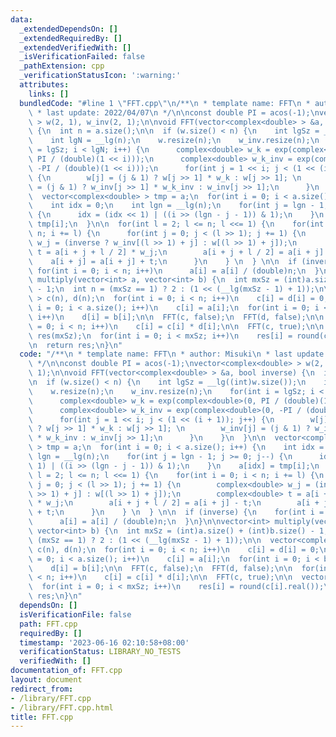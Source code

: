 ```yaml
---
data:
  _extendedDependsOn: []
  _extendedRequiredBy: []
  _extendedVerifiedWith: []
  _isVerificationFailed: false
  _pathExtension: cpp
  _verificationStatusIcon: ':warning:'
  attributes:
    links: []
  bundledCode: "#line 1 \"FFT.cpp\"\n/**\n * template name: FFT\n * author: Misuki\n\
    \ * last update: 2022/04/07\n */\n\nconst double PI = acos(-1);\nvector<complex<double>\
    \ > w(2, 1), w_inv(2, 1);\n\nvoid FFT(vector<complex<double> > &a, bool inverse)\
    \ {\n  int n = a.size();\n\n  if (w.size() < n) {\n    int lgSz = __lg((int)w.size());\n\
    \    int lgN = __lg(n);\n    w.resize(n);\n    w_inv.resize(n);\n    for(int i\
    \ = lgSz; i < lgN; i++) {\n      complex<double> w_k = exp(complex<double>(0,\
    \ PI / (double)(1 << i)));\n      complex<double> w_k_inv = exp(complex<double>(0,\
    \ -PI / (double)(1 << i)));\n      for(int j = 1 << i; j < (1 << (i + 1)); j++)\
    \ {\n        w[j] = (j & 1) ? w[j >> 1] * w_k : w[j >> 1]; \n        w_inv[j]\
    \ = (j & 1) ? w_inv[j >> 1] * w_k_inv : w_inv[j >> 1];\n      }\n    }\n  }\n\n\
    \  vector<complex<double> > tmp = a;\n  for(int i = 0; i < a.size(); i++) {\n\
    \    int idx = 0;\n    int lgn = __lg(n);\n    for(int j = lgn - 1; j >= 0; j--)\
    \ {\n      idx = (idx << 1) | ((i >> (lgn - j - 1)) & 1);\n    }\n    a[idx] =\
    \ tmp[i];\n  }\n\n  for(int l = 2; l <= n; l <<= 1) {\n    for(int i = 0; i <\
    \ n; i += l) {\n      for(int j = 0; j < (l >> 1); j += 1) {\n        complex<double>\
    \ w_j = (inverse ? w_inv[(l >> 1) + j] : w[(l >> 1) + j]);\n        complex<double>\
    \ t = a[i + j + l / 2] * w_j;\n        a[i + j + l / 2] = a[i + j] - t;\n    \
    \    a[i + j] = a[i + j] + t;\n      }\n    } \n  } \n\n  if (inverse) {\n   \
    \ for(int i = 0; i < n; i++)\n      a[i] = a[i] / (double)n;\n  }\n}\n\nvector<int>\
    \ multiply(vector<int> a, vector<int> b) {\n  int mxSz = (int)a.size() + (int)b.size()\
    \ - 1;\n  int n = (mxSz == 1) ? 2 : (1 << (__lg(mxSz - 1) + 1));\n\n  vector<complex<double>\
    \ > c(n), d(n);\n  for(int i = 0; i < n; i++)\n    c[i] = d[i] = 0;\n  for(int\
    \ i = 0; i < a.size(); i++)\n    c[i] = a[i];\n  for(int i = 0; i < b.size();\
    \ i++)\n    d[i] = b[i];\n\n  FFT(c, false);\n  FFT(d, false);\n\n  for(int i\
    \ = 0; i < n; i++)\n    c[i] = c[i] * d[i];\n\n  FFT(c, true);\n\n  vector<int>\
    \ res(mxSz);\n  for(int i = 0; i < mxSz; i++)\n    res[i] = round(c[i].real());\n\
    \n  return res;\n}\n"
  code: "/**\n * template name: FFT\n * author: Misuki\n * last update: 2022/04/07\n\
    \ */\n\nconst double PI = acos(-1);\nvector<complex<double> > w(2, 1), w_inv(2,\
    \ 1);\n\nvoid FFT(vector<complex<double> > &a, bool inverse) {\n  int n = a.size();\n\
    \n  if (w.size() < n) {\n    int lgSz = __lg((int)w.size());\n    int lgN = __lg(n);\n\
    \    w.resize(n);\n    w_inv.resize(n);\n    for(int i = lgSz; i < lgN; i++) {\n\
    \      complex<double> w_k = exp(complex<double>(0, PI / (double)(1 << i)));\n\
    \      complex<double> w_k_inv = exp(complex<double>(0, -PI / (double)(1 << i)));\n\
    \      for(int j = 1 << i; j < (1 << (i + 1)); j++) {\n        w[j] = (j & 1)\
    \ ? w[j >> 1] * w_k : w[j >> 1]; \n        w_inv[j] = (j & 1) ? w_inv[j >> 1]\
    \ * w_k_inv : w_inv[j >> 1];\n      }\n    }\n  }\n\n  vector<complex<double>\
    \ > tmp = a;\n  for(int i = 0; i < a.size(); i++) {\n    int idx = 0;\n    int\
    \ lgn = __lg(n);\n    for(int j = lgn - 1; j >= 0; j--) {\n      idx = (idx <<\
    \ 1) | ((i >> (lgn - j - 1)) & 1);\n    }\n    a[idx] = tmp[i];\n  }\n\n  for(int\
    \ l = 2; l <= n; l <<= 1) {\n    for(int i = 0; i < n; i += l) {\n      for(int\
    \ j = 0; j < (l >> 1); j += 1) {\n        complex<double> w_j = (inverse ? w_inv[(l\
    \ >> 1) + j] : w[(l >> 1) + j]);\n        complex<double> t = a[i + j + l / 2]\
    \ * w_j;\n        a[i + j + l / 2] = a[i + j] - t;\n        a[i + j] = a[i + j]\
    \ + t;\n      }\n    } \n  } \n\n  if (inverse) {\n    for(int i = 0; i < n; i++)\n\
    \      a[i] = a[i] / (double)n;\n  }\n}\n\nvector<int> multiply(vector<int> a,\
    \ vector<int> b) {\n  int mxSz = (int)a.size() + (int)b.size() - 1;\n  int n =\
    \ (mxSz == 1) ? 2 : (1 << (__lg(mxSz - 1) + 1));\n\n  vector<complex<double> >\
    \ c(n), d(n);\n  for(int i = 0; i < n; i++)\n    c[i] = d[i] = 0;\n  for(int i\
    \ = 0; i < a.size(); i++)\n    c[i] = a[i];\n  for(int i = 0; i < b.size(); i++)\n\
    \    d[i] = b[i];\n\n  FFT(c, false);\n  FFT(d, false);\n\n  for(int i = 0; i\
    \ < n; i++)\n    c[i] = c[i] * d[i];\n\n  FFT(c, true);\n\n  vector<int> res(mxSz);\n\
    \  for(int i = 0; i < mxSz; i++)\n    res[i] = round(c[i].real());\n\n  return\
    \ res;\n}\n"
  dependsOn: []
  isVerificationFile: false
  path: FFT.cpp
  requiredBy: []
  timestamp: '2023-06-16 02:10:58+08:00'
  verificationStatus: LIBRARY_NO_TESTS
  verifiedWith: []
documentation_of: FFT.cpp
layout: document
redirect_from:
- /library/FFT.cpp
- /library/FFT.cpp.html
title: FFT.cpp
---
```

